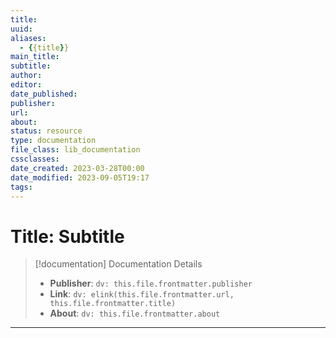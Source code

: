 ```yaml
---
title:
uuid:
aliases:
  - {{title}}
main_title:
subtitle:
author:
editor:
date_published:
publisher:
url:
about:
status: resource
type: documentation
file_class: lib_documentation
cssclasses:
date_created: 2023-03-28T00:00
date_modified: 2023-09-05T19:17
tags:
---
```

# Title: Subtitle

> [!documentation] Documentation Details
>
> - **Publisher**: `dv: this.file.frontmatter.publisher`
> - **Link**: `dv: elink(this.file.frontmatter.url, this.file.frontmatter.title)`
> - **About**: `dv: this.file.frontmatter.about`

---
